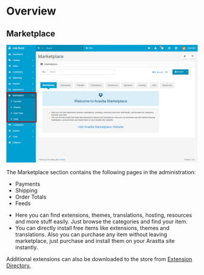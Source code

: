 Overview
========

Marketplace
----------

![marketplace](_images/marketplace.png)

The Marketplace section contains the following pages in the administration:

- Payments
- Shipping
- Order Totals
- Feeds

* Here you can find extensions, themes, translations, hosting, resources and more stuff easily. Just browse the categories and find your item.
* You can directly install free items like extensions, themes and translations. Also you can purchase any item without leaving marketplace, just purchase and install them on your Arastta site instantly.

Additional extensions can also be downloaded to the store from [Extension Directory.](http://extensions.arastta.pro/)
